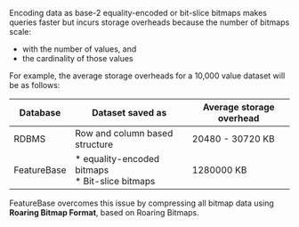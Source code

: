Encoding data as base-2 equality-encoded or bit-slice bitmaps makes queries faster but incurs storage overheads because the number of bitmaps scale:
* with the number of values, and
* the cardinality of those values

For example, the average storage overheads for a 10,000 value dataset will be as follows:

| Database | Dataset saved as | Average storage overhead |
|---|---|---|
| RDBMS | Row and column based structure | 20480 - 30720 KB |
| FeatureBase | * equality-encoded bitmaps<br/>* Bit-slice bitmaps | 1280000 KB |

FeatureBase overcomes this issue by compressing all bitmap data using **Roaring Bitmap Format**, based on Roaring Bitmaps.
